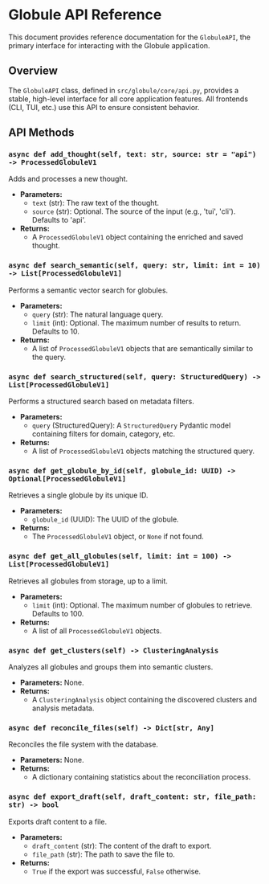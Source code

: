 # Globule API Reference

This document provides reference documentation for the `GlobuleAPI`, the primary interface for interacting with the Globule application.

## Overview

The `GlobuleAPI` class, defined in `src/globule/core/api.py`, provides a stable, high-level interface for all core application features. All frontends (CLI, TUI, etc.) use this API to ensure consistent behavior.

## API Methods

### `async def add_thought(self, text: str, source: str = "api") -> ProcessedGlobuleV1`

Adds and processes a new thought.

-   **Parameters:**
    -   `text` (str): The raw text of the thought.
    -   `source` (str): Optional. The source of the input (e.g., 'tui', 'cli'). Defaults to 'api'.
-   **Returns:**
    -   A `ProcessedGlobuleV1` object containing the enriched and saved thought.

### `async def search_semantic(self, query: str, limit: int = 10) -> List[ProcessedGlobuleV1]`

Performs a semantic vector search for globules.

-   **Parameters:**
    -   `query` (str): The natural language query.
    -   `limit` (int): Optional. The maximum number of results to return. Defaults to 10.
-   **Returns:**
    -   A list of `ProcessedGlobuleV1` objects that are semantically similar to the query.

### `async def search_structured(self, query: StructuredQuery) -> List[ProcessedGlobuleV1]`

Performs a structured search based on metadata filters.

-   **Parameters:**
    -   `query` (StructuredQuery): A `StructuredQuery` Pydantic model containing filters for domain, category, etc.
-   **Returns:**
    -   A list of `ProcessedGlobuleV1` objects matching the structured query.

### `async def get_globule_by_id(self, globule_id: UUID) -> Optional[ProcessedGlobuleV1]`

Retrieves a single globule by its unique ID.

-   **Parameters:**
    -   `globule_id` (UUID): The UUID of the globule.
-   **Returns:**
    -   The `ProcessedGlobuleV1` object, or `None` if not found.

### `async def get_all_globules(self, limit: int = 100) -> List[ProcessedGlobuleV1]`

Retrieves all globules from storage, up to a limit.

-   **Parameters:**
    -   `limit` (int): Optional. The maximum number of globules to retrieve. Defaults to 100.
-   **Returns:**
    -   A list of all `ProcessedGlobuleV1` objects.

### `async def get_clusters(self) -> ClusteringAnalysis`

Analyzes all globules and groups them into semantic clusters.

-   **Parameters:** None.
-   **Returns:**
    -   A `ClusteringAnalysis` object containing the discovered clusters and analysis metadata.

### `async def reconcile_files(self) -> Dict[str, Any]`

Reconciles the file system with the database.

-   **Parameters:** None.
-   **Returns:**
    -   A dictionary containing statistics about the reconciliation process.

### `async def export_draft(self, draft_content: str, file_path: str) -> bool`

Exports draft content to a file.

-   **Parameters:**
    -   `draft_content` (str): The content of the draft to export.
    -   `file_path` (str): The path to save the file to.
-   **Returns:**
    -   `True` if the export was successful, `False` otherwise.
